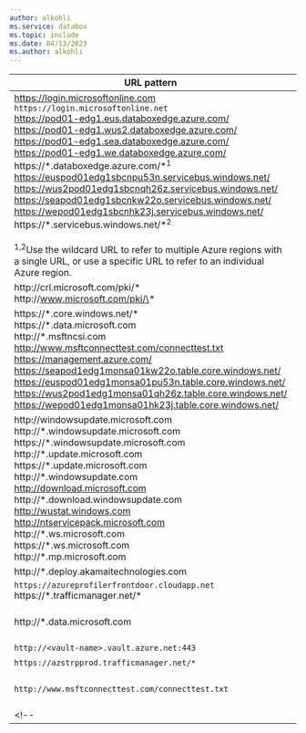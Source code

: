 ```yaml
---
author: alkohli
ms.service: databox  
ms.topic: include
ms.date: 04/13/2023
ms.author: alkohli
---
```


|    URL pattern |    Component or functionality  |
|-----------------------------------------------------|-----------------------------------------|
|    https://login.microsoftonline.com <br> `https://login.microsoftonline.net`<br>https://pod01-edg1.eus.databoxedge.azure.com/<br>https://pod01-edg1.wus2.databoxedge.azure.com/<br>https://pod01-edg1.sea.databoxedge.azure.com/<br>https://pod01-edg1.we.databoxedge.azure.com/<br>https://\*.databoxedge.azure.com/\*<sup>1</sup><br>https://euspod01edg1sbcnpu53n.servicebus.windows.net/<br>https://wus2pod01edg1sbcnqh26z.servicebus.windows.net/<br>https://seapod01edg1sbcnkw22o.servicebus.windows.net/<br>https://wepod01edg1sbcnhk23j.servicebus.windows.net/<br>https://\*.servicebus.windows.net/\*<sup>2</sup><br><br><sup>1,2</sup>Use the wildcard URL to refer to multiple Azure regions with a single URL, or use a specific URL to refer to an individual Azure region.  |Azure Stack Edge service<br>Azure Service Bus<br>Authentication Service - Azure Active Directory                           |
|    http:\//crl.microsoft.com/pki/\*<br>http:\//www.microsoft.com/pki/\*                                                                                                                                                                                                                                                                                                                                                                                                  |    Certificate revocation                                                                               |
|    https://\*.core.windows.net/\*<br>https://\*.data.microsoft.com<br>http://\*.msftncsi.com<br>http://www.msftconnecttest.com/connecttest.txt<br>https://management.azure.com/<br>https://seapod1edg1monsa01kw22o.table.core.windows.net/<br>https://euspod01edg1monsa01pu53n.table.core.windows.net/<br>https://wus2pod1edg1monsa01qh26z.table.core.windows.net/<br>https://wepod01edg1monsa01hk23j.table.core.windows.net/   |Azure storage accounts and monitoring |
|    http:\//windowsupdate.microsoft.com<br>http://\*.windowsupdate.microsoft.com<br>https://\*.windowsupdate.microsoft.com<br>http://\*.update.microsoft.com<br>https://\*.update.microsoft.com<br>http://\*.windowsupdate.com<br>http://download.microsoft.com<br>http://\*.download.windowsupdate.com<br>http://wustat.windows.com<br>http://ntservicepack.microsoft.com<br>http://\*.ws.microsoft.com<br>https://\*.ws.microsoft.com<br>http://\*.mp.microsoft.com |    Microsoft Update servers                                                                             |
|    http://\*.deploy.akamaitechnologies.com                                                                                                                                                                                                                                                                                                                                                                                                                          |    Akamai CDN                                                                                           |
|   `https://azureprofilerfrontdoor.cloudapp.net`<br>https://\*.trafficmanager.net/\*     |    Azure Traffic Manager |
|    http://\*.data.microsoft.com     |    Telemetry service in Windows, see the update for customer experience and diagnostic telemetry |
|    `http://<vault-name>.vault.azure.net:443`     |    Key Vault |
|    `https://azstrpprod.trafficmanager.net/*`    |Remote Management  |
|   `http://www.msftconnecttest.com/connecttest.txt`  |    Required for a web proxy test, this URL is used to validate web connectivity before applying the configuration.  | 
<!--|    http://www.msftconnecttest.com/connecttest.txt  |    For diagnostics     ||  |-->   

